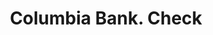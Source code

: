 ---
doi: 10.7916/D8058SZV
date_other: '1890'
date_other_textual: 1890-1899
form: printed ephemera
genre:
- Checks (bank checks)
name:
- Columbia Bank
object_in_context_url: https://biggert.cul.columbia.edu/items/view/ave_biggert_00971
subject_hierarchical_geographic:
- New York, New York, United States
subject_name:
- Columbia Bank
title: Columbia Bank. Check
sort_title: Columbia Bank. Check
call_number: ave_biggert_00971
coordinates:
- 40.71277777777778,-74.00583333333333
pid: ave_biggert_00971
identifiers: ave_biggert_00971
permalink: /biggert/ave_biggert_00971/
layout: iiif-image-page
---